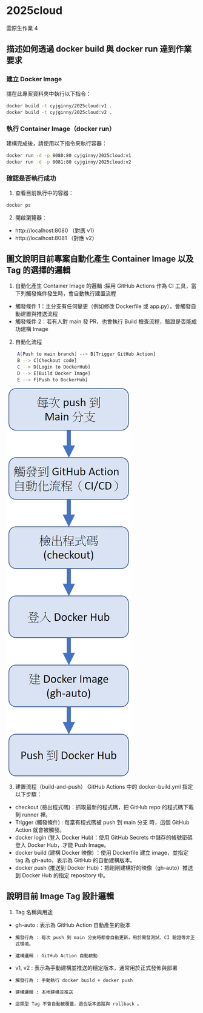 # 2025cloud
雲原生作業 4

##  描述如何透過 docker build 與  docker run 達到作業要求
### 建立 Docker Image

請在此專案資料夾中執行以下指令：

```bash
docker build -t cyjginny/2025cloud:v1 .
docker build -t cyjginny/2025cloud:v2 .
```
### 執行 Container Image（docker run）

建構完成後，請使用以下指令來執行容器：
```bash
docker run -d -p 8080:80 cyjginny/2025cloud:v1
docker run -d -p 8081:80 cyjginny/2025cloud:v2
```
### 確認是否執行成功
1. 查看目前執行中的容器：
```bash
docker ps
```
2. 開啟瀏覽器：
- http://localhost:8080 （對應 v1）
- http://localhost:8081 （對應 v2）


## 圖文說明目前專案自動化產生 Container Image 以及 Tag 的選擇的邏輯
1. 自動化產生 Container Image 的邏輯 :採用 GitHub Actions 作為 CI 工具，當下列觸發條件發生時，會自動執行建置流程
- 觸發條件 1：主分支有任何變更（例如修改 Dockerfile 或 app.py），會觸發自動建置與推送流程
- 觸發條件 2：若有人對 main 發 PR，也會執行 Build 檢查流程，驗證是否能成功建構 Image
2. 自動化流程
```bash
    A[Push to main branch] --> B[Trigger GitHub Action]
    B --> C[Checkout code]
    C --> D[Login to DockerHub]
    D --> E[Build Docker Image]
    E --> F[Push to DockerHub]
```
![自動化流程圖](flow.jpg)  

3. 建置流程（build-and-push）
GitHub Actions 中的 docker-build.yml 指定以下步驟：
- checkout (檢出程式碼)：抓取最新的程式碼，把 GitHub repo 的程式碼下載到 runner 裡。
- Trigger (觸發條件) : 每當有程式碼被 push 到 main 分支 時，這個 GitHub Action 就會被觸發。
- docker login (登入 Docker Hub)：使用 GitHub Secrets 中儲存的帳號密碼登入 Docker Hub，才能 Push Image。
- docker build (建構 Docker 映像) ：使用 Dockerfile 建立 image，並指定 tag 為 gh-auto，表示為 GitHub 的自動建構版本。
- docker push (推送到 Docker Hub)：把剛剛建構好的映像（gh-auto）推送到 Docker Hub 的指定 repository 中。


##  說明目前 Image Tag 設計邏輯
1. Tag 名稱與用途
- gh-auto : 表示為 GitHub Action 自動產生的版本
-     觸發行為 : 每次 push 到 main 分支時都會自動更新，用於開發測試、CI 驗證等非正式環境。
-     建構邏輯 : GitHub Action 自動啟動 
- v1, v2 : 表示為手動建構並推送的穩定版本，通常用於正式發佈與部署
-     觸發行為 : 手動執行 docker build + docker push
-     建構邏輯 : 本地建構並推送
-     這類型 Tag 不會自動被覆蓋，適合版本追蹤與 rollback 。
